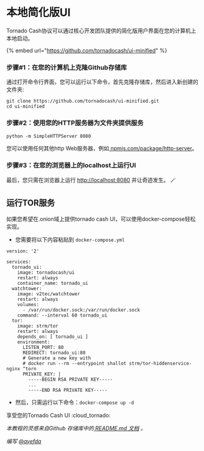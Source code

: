 # 本地简化版UI

Tornado Cash协议可以通过核心开发团队提供的简化版用户界面在您的计算机上本地启动。

{% embed url="https://github.com/tornadocash/ui-minified" %}

### 步骤#1：在您的计算机上克隆Github存储库

通过打开命令行界面，您可以运行以下命令，首先克隆存储库，然后进入新创建的文件夹:

```
git clone https://github.com/tornadocash/ui-minified.git
cd ui-minified
```

### 步骤#2：使用您的HTTP服务器为文件夹提供服务

```
python -m SimpleHTTPServer 8080
```

您可以使用任何其他http Web服务器，例如[ npmjs.com/package/http-server](https://www.npmjs.com/package/http-server)。

### 步骤#3：在您的浏览器上的localhost上运行UI

最后，您只需在浏览器上运行 [http://localhost:8080](http://localhost:8080) 并让奇迹发生。 🪄

## 运行TOR服务

如果您希望在.onion域上提供tornado cash UI，可以使用docker-compose轻松实现。

* 您需要将以下内容粘贴到 `docker-compose.yml`

```
version: '2'

services:
  tornado_ui:
    image: tornadocash/ui
    restart: always
    container_name: tornado_ui
  watchtower:
    image: v2tec/watchtower
    restart: always
    volumes:
      - /var/run/docker.sock:/var/run/docker.sock
    command: --interval 60 tornado_ui
  tor:
    image: strm/tor
    restart: always
    depends_on: [ tornado_ui ]
    environment:
      LISTEN_PORT: 80
      REDIRECT: tornado_ui:80
      # Generate a new key with
      # docker run --rm --entrypoint shallot strm/tor-hiddenservice-nginx ^torn
      PRIVATE_KEY: |
        -----BEGIN RSA PRIVATE KEY-----
        ...
        -----END RSA PRIVATE KEY-----
```



* 然后，只需运行以下命令：`docker-compose up -d`

享受您的Tornado Cash UI :cloud\_tornado:

_本教程的灵感来自Github 存储库中的_[ _README.md 文档_](https://github.com/tornadocash/ui-minified/blob/gh-pages/README.md) _。_

_编写_ [_@ayefda_](https://torn.community/u/ayefda)
